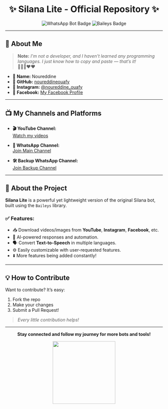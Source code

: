 <h1 align="center">✨ Silana Lite - Official Repository ✨</h1>

<p align="center">
  <img src="https://img.shields.io/badge/Whatsapp-Bot-green?style=for-the-badge&logo=whatsapp" alt="WhatsApp Bot Badge" />
  <img src="https://img.shields.io/badge/Powered_by-Baileys-blueviolet?style=for-the-badge" alt="Baileys Badge" />
</p>

---

## 📌 About Me

> **Note:** *I'm not a developer, and I haven’t learned any programming languages. I just know how to copy and paste — that’s it!*  
> 🤣🤣🙏❤️♥️

- 👤 **Name:** Noureddine  
- 📌 **GitHub:** [noureddineouafy](https://github.com/noureddineouafy)  
- 📌 **Instagram:** [@noureddine_ouafy](https://instagram.com/noureddine_ouafy)  
- 📌 **Facebook:** [My Facebook Profile](https://www.facebook.com/profile.php?id=100063533185520)  

---

## 📺 My Channels and Platforms

- **🎬 YouTube Channel:**  
  [Watch my videos](https://youtube.com/@noureddineouafy2?si=rqfc1sb_YxOEYufE)

- **📣 WhatsApp Channel:**  
  [Join Main Channel](https://whatsapp.com/channel/0029VaX4b6J7DAWqt3Hhu01A)

- **🛠️ Backup WhatsApp Channel:**  
  [Join Backup Channel](https://whatsapp.com/channel/0029Vaz5bJz3mFY2ccGBev1n)

---

## 🚀 About the Project

**Silana Lite** is a powerful yet lightweight version of the original Silana bot, built using the `Baileys` library.

### ✅ Features:
- 📥 Download videos/images from **YouTube**, **Instagram**, **Facebook**, etc.  
- 🤖 AI-powered responses and automation.  
- 🗣️ Convert **Text-to-Speech** in multiple languages.  
- ⚙️ Easily customizable with user-requested features.  
- ⬇️ More features being added constantly!

---

## 💡 How to Contribute

Want to contribute? It’s easy:  
1. Fork the repo  
2. Make your changes  
3. Submit a Pull Request!

> *Every little contribution helps!*

---

<p align="center">
  <strong>Stay connected and follow my journey for more bots and tools!</strong>  
</p>

<p align="center">
  <img src="https://media.giphy.com/media/xUPGcEliCc7bETyfO8/giphy.gif" width="200" />
</p>
